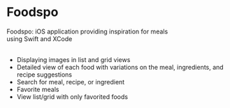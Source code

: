 # Foodspo
Foodspo: iOS application providing inspiration for meals <br>
using Swift and XCode <br><br>
- Displaying images in list and grid views
- Detailed view of each food with variations on the meal, ingredients, and recipe suggestions
- Search for meal, recipe, or ingredient
- Favorite meals
- View list/grid with only favorited foods
